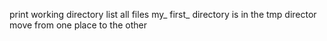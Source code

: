 print working directory
list all files
my_ first_ directory is in the tmp director
move from one place to the other
